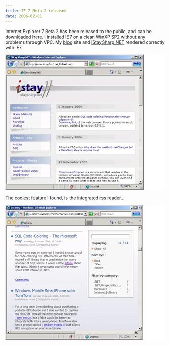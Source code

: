 ```yaml
---
title: IE 7 Beta 2 released
date: 2006-02-01
---
```


Internet Explorer 7 Beta 2 has been released to the public, and can be downloaded [here](http://www.microsoft.com/windows/ie/ie7/default.mspx). I installed IE7 on a clean WinXP SP2 without any problems through VPC. My [blog](http://www.christophdebaene.com/blog) site and [IStaySharp.NET](http://www.istaysharp.net) rendered correctly with IE7.

![IE7Beta2](images/ie7beta2.jpg)

The coolest feature I found, is the integrated rss reader...

![IE7Beta2RSS](images/ie7beta2rss.jpg)
